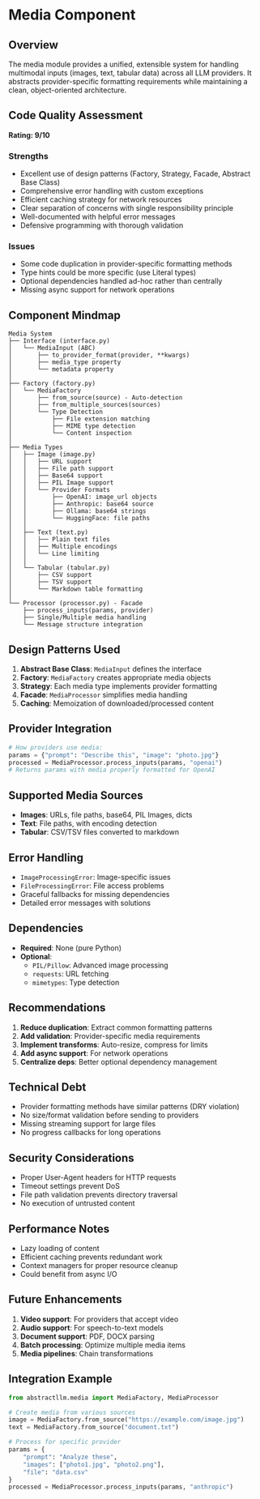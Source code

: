 # Media Component

## Overview
The media module provides a unified, extensible system for handling multimodal inputs (images, text, tabular data) across all LLM providers. It abstracts provider-specific formatting requirements while maintaining a clean, object-oriented architecture.

## Code Quality Assessment
**Rating: 9/10**

### Strengths
- Excellent use of design patterns (Factory, Strategy, Facade, Abstract Base Class)
- Comprehensive error handling with custom exceptions
- Efficient caching strategy for network resources
- Clear separation of concerns with single responsibility principle
- Well-documented with helpful error messages
- Defensive programming with thorough validation

### Issues
- Some code duplication in provider-specific formatting methods
- Type hints could be more specific (use Literal types)
- Optional dependencies handled ad-hoc rather than centrally
- Missing async support for network operations

## Component Mindmap
```
Media System
├── Interface (interface.py)
│   └── MediaInput (ABC)
│       ├── to_provider_format(provider, **kwargs)
│       ├── media_type property
│       └── metadata property
│
├── Factory (factory.py)
│   └── MediaFactory
│       ├── from_source(source) - Auto-detection
│       ├── from_multiple_sources(sources)
│       └── Type Detection
│           ├── File extension matching
│           ├── MIME type detection
│           └── Content inspection
│
├── Media Types
│   ├── Image (image.py)
│   │   ├── URL support
│   │   ├── File path support
│   │   ├── Base64 support
│   │   ├── PIL Image support
│   │   └── Provider Formats
│   │       ├── OpenAI: image_url objects
│   │       ├── Anthropic: base64 source
│   │       ├── Ollama: base64 strings
│   │       └── HuggingFace: file paths
│   │
│   ├── Text (text.py)
│   │   ├── Plain text files
│   │   ├── Multiple encodings
│   │   └── Line limiting
│   │
│   └── Tabular (tabular.py)
│       ├── CSV support
│       ├── TSV support
│       └── Markdown table formatting
│
└── Processor (processor.py) - Facade
    ├── process_inputs(params, provider)
    ├── Single/Multiple media handling
    └── Message structure integration
```

## Design Patterns Used
1. **Abstract Base Class**: `MediaInput` defines the interface
2. **Factory**: `MediaFactory` creates appropriate media objects
3. **Strategy**: Each media type implements provider formatting
4. **Facade**: `MediaProcessor` simplifies media handling
5. **Caching**: Memoization of downloaded/processed content

## Provider Integration
```python
# How providers use media:
params = {"prompt": "Describe this", "image": "photo.jpg"}
processed = MediaProcessor.process_inputs(params, "openai")
# Returns params with media properly formatted for OpenAI
```

## Supported Media Sources
- **Images**: URLs, file paths, base64, PIL Images, dicts
- **Text**: File paths, with encoding detection
- **Tabular**: CSV/TSV files converted to markdown

## Error Handling
- `ImageProcessingError`: Image-specific issues
- `FileProcessingError`: File access problems
- Graceful fallbacks for missing dependencies
- Detailed error messages with solutions

## Dependencies
- **Required**: None (pure Python)
- **Optional**: 
  - `PIL/Pillow`: Advanced image processing
  - `requests`: URL fetching
  - `mimetypes`: Type detection

## Recommendations
1. **Reduce duplication**: Extract common formatting patterns
2. **Add validation**: Provider-specific media requirements
3. **Implement transforms**: Auto-resize, compress for limits
4. **Add async support**: For network operations
5. **Centralize deps**: Better optional dependency management

## Technical Debt
- Provider formatting methods have similar patterns (DRY violation)
- No size/format validation before sending to providers
- Missing streaming support for large files
- No progress callbacks for long operations

## Security Considerations
- Proper User-Agent headers for HTTP requests
- Timeout settings prevent DoS
- File path validation prevents directory traversal
- No execution of untrusted content

## Performance Notes
- Lazy loading of content
- Efficient caching prevents redundant work
- Context managers for proper resource cleanup
- Could benefit from async I/O

## Future Enhancements
1. **Video support**: For providers that accept video
2. **Audio support**: For speech-to-text models  
3. **Document support**: PDF, DOCX parsing
4. **Batch processing**: Optimize multiple media items
5. **Media pipelines**: Chain transformations

## Integration Example
```python
from abstractllm.media import MediaFactory, MediaProcessor

# Create media from various sources
image = MediaFactory.from_source("https://example.com/image.jpg")
text = MediaFactory.from_source("document.txt")

# Process for specific provider
params = {
    "prompt": "Analyze these",
    "images": ["photo1.jpg", "photo2.png"],
    "file": "data.csv"
}
processed = MediaProcessor.process_inputs(params, "anthropic")
```